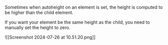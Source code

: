 Sometimes when autoheight on an element is set, the height is computed to be higher than the child element.

If you want your element be the same height as the child, you need to manually set the height to zero.

![[Screenshot 2024-07-26 at 10.51.20.png]]